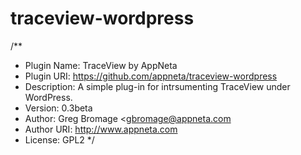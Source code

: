 traceview-wordpress
===================

/**
 * Plugin Name: TraceView by AppNeta
 * Plugin URI: https://github.com/appneta/traceview-wordpress
 * Description: A simple plug-in for intrsumenting TraceView under WordPress.
 * Version: 0.3beta
 * Author: Greg Bromage <gbromage@appneta.com
 * Author URI: http://www.appneta.com
 * License: GPL2
 */

